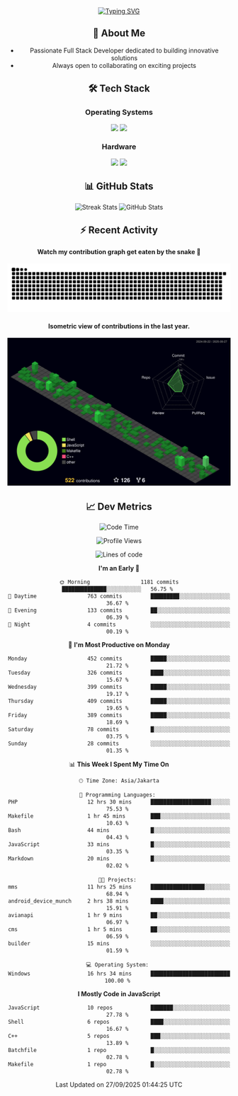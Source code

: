 <div align="center" style="max-width: 900px; margin: auto;">
<a href="https://github.com/thunderkex">
  <img src="https://readme-typing-svg.herokuapp.com?font=Fira+Code&pause=1000&center=true&vCenter=true&width=435&lines=Ha+ha!+I+am+here!;Told+you+a+storm+was+coming!" alt="Typing SVG" />
</a>

## 👋 About Me
- Passionate Full Stack Developer dedicated to building innovative solutions
- Always open to collaborating on exciting projects

## 🛠️ Tech Stack
### Operating Systems
<a href="#"><img src="https://img.shields.io/badge/Linux-FCC624?style=flat&logo=linux&logoColor=black"></a>
<a href="#"><img src="https://img.shields.io/badge/Windows-0078D6?style=flat&logo=windows&logoColor=white"></a>

### Hardware
<a href="#"><img src="https://img.shields.io/badge/Raspberry%20Pi-C51A4A?style=flat&logo=raspberrypi&logoColor=white"></a>
<a href="#"><img src="https://img.shields.io/badge/Arduino-00979D?style=flat&logo=Arduino&logoColor=white"></a>

## 📊 GitHub Stats
<div align="center">
  <img src="https://streak-stats.demolab.com?user=thunderkex&theme=tokyonight-duo&border_radius=20" alt="Streak Stats" />
  <img src="https://github-readme-stats.vercel.app/api?username=thunderkex&show_icons=true&theme=tokyonight&border_radius=20" alt="GitHub Stats" />
</div>

## ⚡ Recent Activity
<h4>Watch my contribution graph get eaten by the snake 🐍</h4>
<img width="600em" alt="thunderkex's Github commit snake" src="https://raw.githubusercontent.com/thunderkex/thunderkex/output/grid-snake-ov.svg" />

<h4>Isometric view of contributions in the last year.</h4>
<a href="./profile-3d-contrib/profile-night-green.svg">
	<img width="600em" src="./profile-3d-contrib/profile-night-green.svg">
</a>

## 📈 Dev Metrics
<!--START_SECTION:waka-->
![Code Time](http://img.shields.io/badge/Code%20Time-1%2C589%20hrs%2058%20mins-blue)

![Profile Views](http://img.shields.io/badge/Profile%20Views-0-blue)

![Lines of code](https://img.shields.io/badge/From%20Hello%20World%20I%27ve%20Written-3.5%20million%20lines%20of%20code-blue)

**I'm an Early 🐤** 

```text
🌞 Morning                1181 commits        ██████████████░░░░░░░░░░░   56.75 % 
🌆 Daytime                763 commits         █████████░░░░░░░░░░░░░░░░   36.67 % 
🌃 Evening                133 commits         ██░░░░░░░░░░░░░░░░░░░░░░░   06.39 % 
🌙 Night                  4 commits           ░░░░░░░░░░░░░░░░░░░░░░░░░   00.19 % 
```
📅 **I'm Most Productive on Monday** 

```text
Monday                   452 commits         █████░░░░░░░░░░░░░░░░░░░░   21.72 % 
Tuesday                  326 commits         ████░░░░░░░░░░░░░░░░░░░░░   15.67 % 
Wednesday                399 commits         █████░░░░░░░░░░░░░░░░░░░░   19.17 % 
Thursday                 409 commits         █████░░░░░░░░░░░░░░░░░░░░   19.65 % 
Friday                   389 commits         █████░░░░░░░░░░░░░░░░░░░░   18.69 % 
Saturday                 78 commits          █░░░░░░░░░░░░░░░░░░░░░░░░   03.75 % 
Sunday                   28 commits          ░░░░░░░░░░░░░░░░░░░░░░░░░   01.35 % 
```


📊 **This Week I Spent My Time On** 

```text
🕑︎ Time Zone: Asia/Jakarta

💬 Programming Languages: 
PHP                      12 hrs 30 mins      ███████████████████░░░░░░   75.53 % 
Makefile                 1 hr 45 mins        ███░░░░░░░░░░░░░░░░░░░░░░   10.63 % 
Bash                     44 mins             █░░░░░░░░░░░░░░░░░░░░░░░░   04.43 % 
JavaScript               33 mins             █░░░░░░░░░░░░░░░░░░░░░░░░   03.35 % 
Markdown                 20 mins             █░░░░░░░░░░░░░░░░░░░░░░░░   02.02 % 

🐱‍💻 Projects: 
mms                      11 hrs 25 mins      █████████████████░░░░░░░░   68.94 % 
android_device_munch     2 hrs 38 mins       ████░░░░░░░░░░░░░░░░░░░░░   15.91 % 
avianapi                 1 hr 9 mins         ██░░░░░░░░░░░░░░░░░░░░░░░   06.97 % 
cms                      1 hr 5 mins         ██░░░░░░░░░░░░░░░░░░░░░░░   06.59 % 
builder                  15 mins             ░░░░░░░░░░░░░░░░░░░░░░░░░   01.59 % 

💻 Operating System: 
Windows                  16 hrs 34 mins      █████████████████████████   100.00 % 
```

**I Mostly Code in JavaScript** 

```text
JavaScript               10 repos            ███████░░░░░░░░░░░░░░░░░░   27.78 % 
Shell                    6 repos             ████░░░░░░░░░░░░░░░░░░░░░   16.67 % 
C++                      5 repos             ███░░░░░░░░░░░░░░░░░░░░░░   13.89 % 
Batchfile                1 repo              █░░░░░░░░░░░░░░░░░░░░░░░░   02.78 % 
Makefile                 1 repo              █░░░░░░░░░░░░░░░░░░░░░░░░   02.78 % 
```




 Last Updated on 27/09/2025 01:44:25 UTC
<!--END_SECTION:waka-->
</div>
